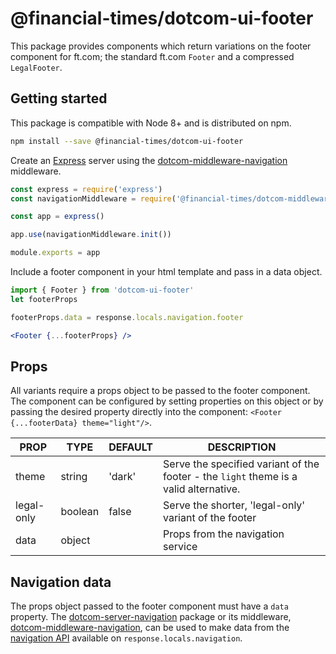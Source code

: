 # @financial-times/dotcom-ui-footer

This package provides components which return variations on the footer component for ft.com; the standard ft.com `Footer` and a compressed `LegalFooter`.


## Getting started

This package is compatible with Node 8+ and is distributed on npm.

```bash
npm install --save @financial-times/dotcom-ui-footer
```

Create an [Express] server using the [dotcom-middleware-navigation] middleware.

```js
const express = require('express')
const navigationMiddleware = require('@financial-times/dotcom-middleware-navigation')

const app = express()

app.use(navigationMiddleware.init())

module.exports = app
```

Include a footer component in your html template and pass in a data object.

```jsx
import { Footer } from 'dotcom-ui-footer'
let footerProps

footerProps.data = response.locals.navigation.footer

<Footer {...footerProps} />
```


## Props

All variants require a props object to be passed to the footer component. The component can be configured by setting properties on this object or by passing the desired property directly into the component: `<Footer {...footerData} theme="light"/>`.

|    PROP    |  TYPE   | DEFAULT |                                      DESCRIPTION                                      |
| ---------- | ------- | ------- | ------------------------------------------------------------------------------------- |
| theme      | string  | 'dark'  | Serve the specified variant of the footer - the `light` theme is a valid alternative. |
| legal-only | boolean | false   | Serve the shorter, 'legal-only' variant of the footer                                 |
| data       | object  |         | Props from the navigation service                                                     |

## Navigation data

The props object passed to the footer component must have a `data` property. The [dotcom-server-navigation] package or its middleware, [dotcom-middleware-navigation], can be used to make data from the [navigation API] available on `response.locals.navigation`.


[Express]: https://expressjs.com/
[navigation API]: https://github.com/Financial-Times/next-navigation-api
[dotcom-server-navigation]: https://github.com/Financial-Times/anvil/tree/master/packages/dotcom-server-navigation
[dotcom-middleware-navigation]: https://github.com/Financial-Times/anvil/tree/master/packages/dotcom-middleware-navigation
